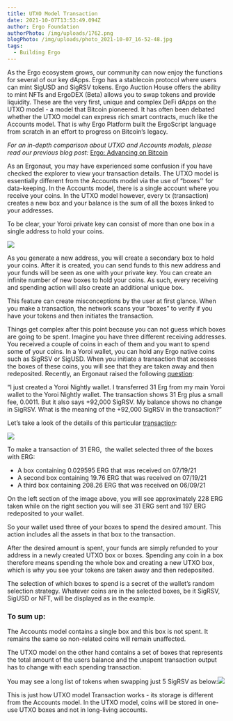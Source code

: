 ```yaml
---
title: UTXO Model Transaction
date: 2021-10-07T13:53:49.094Z
author: Ergo Foundation
authorPhoto: /img/uploads/1762.png
blogPhoto: /img/uploads/photo_2021-10-07_16-52-48.jpg
tags:
  - Building Ergo
---
```

<!--StartFragment-->

As the Ergo ecosystem grows, our community can now enjoy the functions for several of our key dApps. Ergo has a stablecoin protocol where users can mint SigUSD and SigRSV tokens. Ergo Auction House offers the ability to mint NFTs and ErgoDEX (Beta) allows you to swap tokens and provide liquidity. These are the very first, unique and complex DeFi dApps on the UTXO model - a model that Bitcoin pioneered. It has often been debated whether the UTXO model can express rich smart contracts, much like the Accounts model. That is why Ergo Platform built the ErgoScript language from scratch in an effort to progress on Bitcoin’s legacy.



*For an in-depth comparison about UTXO and Accounts models, please read our previous blog post:* [Ergo: Advancing on Bitcoin](https://ergoplatform.org/en/blog/2021-08-17-ergo-advancing-on-bitcoin/)



As an Ergonaut, you may have experienced some confusion if you have checked the explorer to view your transaction details. The UTXO model is essentially different from the Accounts model via the use of “boxes'' for data-keeping. In the Accounts model, there is a single account where you receive your coins. In the UTXO model however, every tx (transaction) creates a new box and your balance is the sum of all the boxes linked to your addresses.



To be clear, your Yoroi private key can consist of more than one box in a single address to hold your coins.

![](https://lh6.googleusercontent.com/qxEWrauKaD8yEXAjwXFzlikSNAXFeAxSPwuxUolS410Xf5HgOzJh_1vCL6YOfFfOyWnBhxLVIWZ0scz4BbIF9w4Tm_9aywTKo3EIrvG0zSPhCIPvLoyrlwgvZCHWHqEfXZb43klV=s0)



As you generate a new address, you will create a secondary box to hold your coins. After it is created, you can send funds to this new address and your funds will be seen as one with your private key. You can create an infinite number of new boxes to hold your coins. As such, every receiving and spending action will also create an additional unique box.



This feature can create misconceptions by the user at first glance. When you make a transaction, the network scans your “boxes” to verify if you have your tokens and then initiates the transaction. 



Things get complex after this point because you can not guess which boxes are going to be spent. Imagine you have three different receiving addresses. You received a couple of coins in each of them and you want to spend some of your coins. In a Yoroi wallet, you can hold any Ergo native coins such as SigRSV or SigUSD. When you initiate a transaction that accesses the boxes of these coins, you will see that they are taken away and then redeposited. Recently, an Ergonaut raised the following [question](https://www.reddit.com/r/ergonauts/comments/prn7x3/comment/hdty87z/?utm_source=share&utm_medium=web2x&context=3): 



“I just created a Yoroi Nightly wallet. I transferred 31 Erg from my main Yoroi wallet to the Yoroi Nightly wallet. The transaction shows 31 Erg plus a small fee, 0.0011. But it also says +92,000 SigRSV. My balance shows no change in SigRSV. What is the meaning of the +92,000 SigRSV in the transaction?”



Let’s take a look of the details of this particular [transaction](https://explorer.ergoplatform.com/en/transactions/143f5ba0ee1482d332d1020c94f261399f220c7f4523063ade8290c478acbd29):



![](https://lh5.googleusercontent.com/HOFhlYx5l3wvUzET-wa9E4dhU8az4srODa_4n09qZm3y-gWQz1L9Obw5qobgQM5Bthokn8SYMuO13cLDNEW5fqbboSj3qAwf2rzYH1rHkyvaoDsIMSDa3zwJU31s5XLEc_n5VbZ0=s0)



To make a transaction of 31 ERG,  the wallet selected three of the boxes with ERG:

* A box containing 0.029595 ERG that was received on 07/19/21
* A second box containing 19.76 ERG that was received on 07/19/21
* A third box containing 208.26 ERG that was received on 06/09/21 



On the left section of the image above, you will see approximately 228 ERG taken while on the right section you will see 31 ERG sent and 197 ERG redeposited to your wallet.



So your wallet used three of your boxes to spend the desired amount. This action includes all the assets in that box to the transaction. 



After the desired amount is spent, your funds are simply refunded to your address in a newly created UTXO box or boxes. Spending any coin in a box therefore means spending the whole box and creating a new UTXO box, which is why you see your tokens are taken away and then redeposited.



The selection of which boxes to spend is a secret of the wallet’s random selection strategy. Whatever coins are in the selected boxes, be it SigRSV, SigUSD or NFT, will be displayed as in the example. 



### To sum up: 



The Accounts model contains a single box and this box is not spent. It remains the same so non-related coins will remain unaffected.



The UTXO model on the other hand contains a set of boxes that represents the total amount of the users balance and the unspent transaction output has to change with each spending transaction.  



You may see a long list of tokens when swapping just 5 SigRSV as below:![](https://lh6.googleusercontent.com/wK-uprlqrj6wKt74AODkxBt6xR5Dey_qGB4kclXm5OuhWz2nfIuBTZm412oFA1h0OHXRi_oGcx6y7jR6A6kRcgpAUU7vSaQrfAMY6lKzdzy8THl2Hh2uEMzHjs5M5Sdlly6DO8f4=s0)



This is just how UTXO model Transaction works - its storage is different from the Accounts model. In the UTXO model, coins will be stored in one-use UTXO boxes and not in long-living accounts.



<!--EndFragment-->